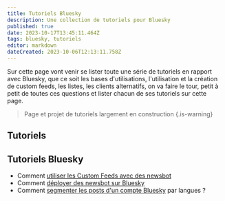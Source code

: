 ```yaml
---
title: Tutoriels Bluesky
description: Une collection de tutoriels pour Bluesky
published: true
date: 2023-10-17T13:45:11.464Z
tags: bluesky, tutoriels
editor: markdown
dateCreated: 2023-10-06T12:13:11.758Z
---
```


Sur cette page vont venir se lister toute une série de tutoriels en rapport avec Bluesky, que ce soit les bases d'utilisations, l'utilisation et la création de custom feeds, les listes, les clients alternatifs, on va faire le tour, petit à petit de toutes ces questions et lister chacun de ses tutoriels sur cette page. 

> Page et projet de tutoriels largement en construction
{.is-warning}

## Tutoriels

## Tutoriels Bluesky
- Comment [utiliser les Custom Feeds avec des newsbot](https://blog.rmendes.net/2023/08/18/bluesky-comment-utiliser.html)
- Comment [déployer des newsbot sur Bluesky](https://blog.rmendes.net/2023/08/14/comment-dployer-un.html)
- Comment [segmenter les posts d'un compte Bluesky](https://blog.rmendes.net/2023/08/29/comment-segmenter-un.html) par langues ?